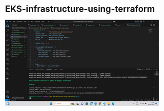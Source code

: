 # EKS-infrastructure-using-terraform
![image alt](https://github.com/aditya12-g/EKS-infrastructure-using-terraform/blob/main/Screenshot%20(34).png?raw=true)
